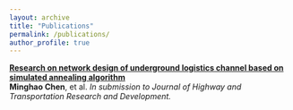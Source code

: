 ```yaml
---
layout: archive
title: "Publications"
permalink: /publications/
author_profile: true
---
```


<b>[Research on network design of underground logistics channel based on simulated annealing algorithm](http://minghaochen.com/publications/2019-paper1)</b> <br>
<b>Minghao Chen</b>, et al. <i>In submission to Journal of Highway and Transportation Research and Development.</i>